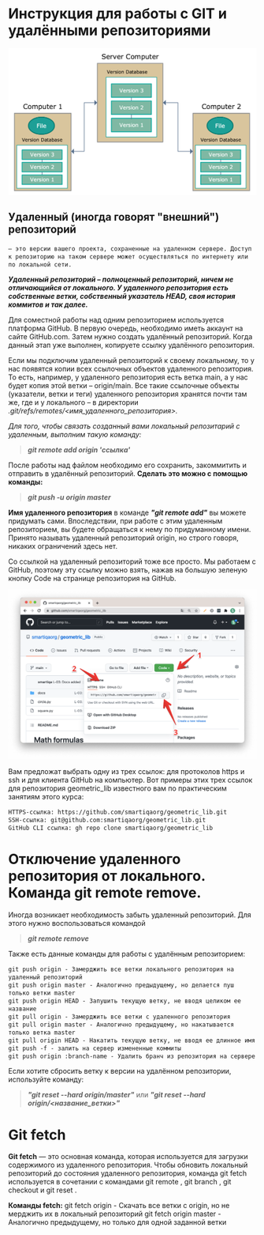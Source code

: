 # Инструкция для работы с GIT и удалёнными репозиториями

![control_of_versions](1_git_fetch_pull_pus.png)

## Удаленный (иногда говорят "внешний") репозиторий 
    – это версии вашего проекта, сохраненные на удаленном сервере. Доступ к репозиторию на таком сервере может осуществляться по интернету или по локальной сети.
***Удаленный репозиторий – полноценный репозиторий, ничем не отличающийся от локального. У удаленного репозитория есть собственные ветки, собственный указатель HEAD, своя история коммитов и так далее.***

Для соместной работы над одним репозиторием используется платформа GitHub. В первую очередь, необходимо иметь аккаунт на сайте GitHub.com. Затем нужно создать удалённый репозиторий. Когда данный этап уже выполнен, копируете ссылку удалённого репозитория.

Если мы подключим удаленный репозиторий к своему локальному, то у нас появятся копии всех ссылочных объектов удаленного репозитория. То есть, например, у удаленного репозитория есть ветка main, а у нас будет копия этой ветки – origin/main. Все такие ссылочные объекты (указатели, ветки и теги) удаленного репозитория хранятся почти там же, где и у локального – в директории *.git/refs/remotes/<имя_удаленного_репозитория>.*

*Для того, чтобы связать созданный вами локальный репозитарий с удаленным, выполним такую команду:*

>***git remote add origin 'ссылка'***

После работы над файлом необходимо его сохранить, закоммитить и отправить в удалённый репозиторий. **Сделать это можно с помощью команды:**

>***git push -u origin master***

**Имя удаленного репозитория** в команде ***"git remote add"*** вы можете придумать сами. Впоследствии, при работе с этим удаленным репозиторием, вы будете обращаться к нему по придуманному имени. Принято называть удаленный репозиторий origin, но строго говоря, никаких ограничений здесь нет.

Со ссылкой на удаленный репозиторий тоже все просто. Мы работаем с GitHub, поэтому эту ссылку можно взять, нажав на большую зеленую кнопку Code на странице репозитория на GitHub.

![git_link](2_git_fetch_pull_pus.png)

Вам предложат выбрать одну из трех ссылок: для протоколов https и ssh и для клиента GitHub на компьютер. Вот примеры этих трех ссылок для репозитория geometric_lib известного вам по практическим занятиям этого курса:

    HTTPS-ссылка: https://github.com/smartiqaorg/geometric_lib.git
    SSH-ссылка: git@github.com:smartiqaorg/geometric_lib.git
    GitHub CLI ссылка: gh repo clone smartiqaorg/geometric_lib


# Отключение удаленного репозитория от локального. Команда git remote remove.
Иногда возникает необходимость забыть удаленный репозиторий. Для этого нужно воспользоваться командой 
>***git remote remove*** 

Также есть данные команды для работы с удалённым репозиторием:

    git push origin - Замерджить все ветки локального репозитория на удаленный репозиторий 
    git push origin master - Аналогично предыдущему, но делается пуш только ветки master
    git push origin HEAD - Запушить текущую ветку, не вводя целиком ее название
    git pull origin - Замерджить все ветки с удаленного репозитория
    git pull origin master - Аналогично предыдущему, но накатывается только ветка master
    git pull origin HEAD - Накатить текущую ветку, не вводя ее длинное имя
    git push -f - залить на сервер измененные коммиты
    git push origin :branch-name - Удалить бранч из репозитория на сервере

Если хотите сбросить ветку к версии на удалённом репозитории, используйте команду:
>***"git reset --hard origin/master"*** 
или
 ***"git reset --hard origin/<название_ветки>"***

# Git fetch
**Git fetch** — это основная команда, которая используется для загрузки содержимого из удаленного репозитория. Чтобы обновить локальный репозиторий до состояния удаленного репозитория, команда git fetch используется в сочетании с командами git remote , git branch , git checkout и git reset .

**Команды fetch:**
git fetch origin - Скачать все ветки с origin, но не мерджить их в локальный репозиторий
git fetch origin master - Аналогично предыдущему, но только для одной заданной ветки
